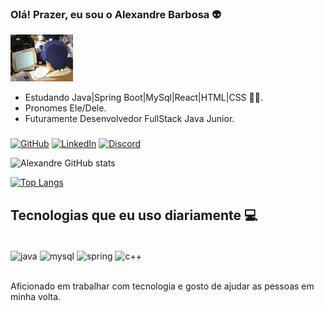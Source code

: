 
### Olá! Prazer, eu sou o Alexandre Barbosa 👽 

<div>
<img width='100px' alt="Hackerman"src="https://github.com/alebs10/alebs10/blob/main/coding.gif">
</div>

- Estudando Java|Spring Boot|MySql|React|HTML|CSS 👨‍💻.
- Pronomes Ele/Dele.
- Futuramente Desenvolvedor FullStack Java Junior.


###

[![GitHub](https://img.shields.io/badge/GitHub-100000?style=for-the-badge&logo=github&logoColor=white)](https://github.com/alebs10)
[![LinkedIn](https://img.shields.io/badge/LinkedIn-0077B5?style=for-the-badge&logo=linkedin&logoColor=white)](https://www.linkedin.com/in/alexandrebsilva)
[![Discord](https://img.shields.io/badge/Discord-7289DA?style=for-the-badge&logo=discord&logoColor=white)](https://discord.com/users/458694105879543818)

![Alexandre GitHub stats](https://github-readme-stats.vercel.app/api?username=alebs10&show_icons=true&theme=chartreuse-dark)

[![Top Langs](https://github-readme-stats.vercel.app/api/top-langs/?username=alebs10&langs_count=8&theme=chartreuse-dark)](https://github.com/alebs10/github-readme-stats)

## Tecnologias que eu uso diariamente 💻

<div style="display: inline_block"><br/>
 <img align="center" alt="java" src="https://img.shields.io/badge/Java-ED8B00?style=for-the-badge&logo=java&logoColor=white" />
  <img align="center" alt="mysql" src="https://img.shields.io/badge/MySQL-00000F?style=for-the-badge&logo=mysql&logoColor=white" />
  <img align="center" alt="spring" src="https://img.shields.io/badge/Spring-6DB33F?style=for-the-badge&logo=spring&logoColor=white" />
    <img align="center" alt="c++" src="https://img.shields.io/badge/C%2B%2B-00599C?style=for-the-badge&logo=c%2B%2B&logoColor=white" />
</div><br/>

Aficionado em trabalhar com tecnologia e gosto de ajudar as pessoas em minha volta.
